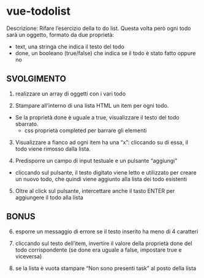 vue-todolist
===
Descrizione:
Rifare l’esercizio della to do list.
Questa volta però ogni todo sarà un oggetto, formato da due proprietà:
  - text, una stringa che indica il testo del todo
  - done, un booleano (true/false) che indica se il todo è stato fatto oppure no

## SVOLGIMENTO
1. realizzare un array di oggetti con i vari todo

2. Stampare all’interno di una lista HTML un item per ogni todo.
  - Se la proprietà done è uguale a true, visualizzare il testo del todo sbarrato.
    - css proprietà completed per barrare gli elementi

3. Visualizzare a fianco ad ogni item ha una “x”: cliccando su di essa, il todo viene rimosso dalla lista.

4. Predisporre un campo di input testuale e un pulsante “aggiungi”
  - cliccando sul pulsante, il testo digitato viene letto e utilizzato per creare un nuovo todo, che quindi viene aggiunto alla lista dei todo esistenti

5. Oltre al click sul pulsante, intercettare anche il tasto ENTER per aggiungere il todo alla lista

## BONUS

6. esporre un messaggio di errore se il testo inserito ha meno di 4 caratteri

7. cliccando sul testo dell’item, invertire il valore della proprietà done del todo corrispondente (se done era uguale a false, impostare true e viceversa)

8. se la lista è vuota stampare “Non sono presenti task” al posto della lista